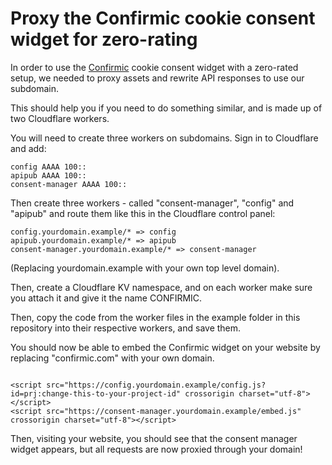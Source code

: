 # Proxy the Confirmic cookie consent widget for zero-rating

In order to use the [Confirmic](https://confirmic.com) cookie consent widget with a zero-rated setup, we needed to proxy assets and rewrite API responses to use our subdomain. 

This should help you if you need to do something similar, and is made up of two Cloudflare workers.

You will need to create three workers on subdomains. Sign in to Cloudflare and add:

```
config AAAA 100::
apipub AAAA 100::
consent-manager AAAA 100::
```

Then create three workers - called "consent-manager", "config" and "apipub" and route them like this in the Cloudflare control panel:

```
config.yourdomain.example/* => config
apipub.yourdomain.example/* => apipub
consent-manager.yourdomain.example/* => consent-manager
```

(Replacing yourdomain.example with your own top level domain).

Then, create a Cloudflare KV namespace, and on each worker make sure you attach it and give it the name CONFIRMIC.

Then, copy the code from the worker files in the example folder in this repository into their respective workers, and save them.

You should now be able to embed the Confirmic widget on your website by replacing "confirmic.com" with your own domain.

```

<script src="https://config.yourdomain.example/config.js?id=prj:change-this-to-your-project-id" crossorigin charset="utf-8"></script>
<script src="https://consent-manager.yourdomain.example/embed.js" crossorigin charset="utf-8"></script>
```

Then, visiting your website, you should see that the consent manager widget appears, but all requests are now proxied through your domain!
